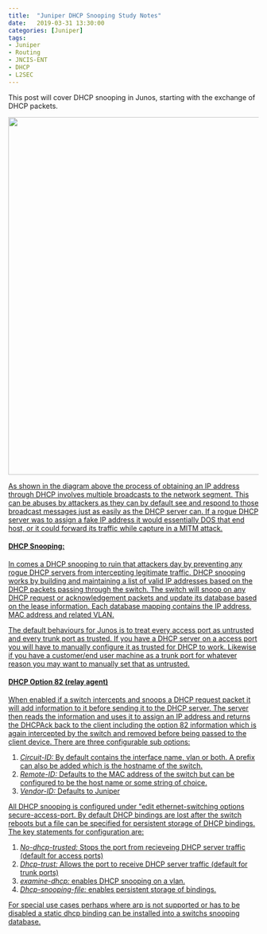 ```yaml
---
title:  "Juniper DHCP Snooping Study Notes"
date:   2019-03-31 13:30:00
categories: [Juniper]
tags: 
- Juniper 
- Routing
- JNCIS-ENT
- DHCP
- L2SEC
---
```


This post will cover DHCP snooping in Junos, starting with the exchange of DHCP packets.

<a href="/images/posts/2019/01/capture.png"><img src="/images/posts/2019/06/DHCP_Exchange.png" width="720" >

As shown in the diagram above the process of obtaining an IP address through DHCP involves multiple broadcasts to the network segment. This can be abuses by attackers as they can by  default see and respond to those broadcast messages just as easily as the DHCP server can. If a rogue DHCP server was to assign a fake IP address it would essentially DOS that end host, or it could forward its traffic while capture in a MITM attack. 

#### **DHCP Snooping:**
In comes a DHCP snooping to ruin that attackers day by preventing any rogue DHCP servers from intercepting legitimate traffic. DHCP snooping works by building and maintaining a list of valid IP addresses based on the DHCP packets passing through the switch. The switch will snoop on any DHCP request or acknowledgement packets and update its database based on the lease information. Each database mapping contains the IP address, MAC address and related VLAN.  

The default behaviours for Junos is to treat every access port as untrusted and every trunk port as trusted. If you have a DHCP server on a access port you will have to manually configure it as trusted for DHCP to work. Likewise if you have a customer/end user machine as a trunk port for whatever reason you may want to manually set that as untrusted. 

#### **DHCP Option 82 (relay agent)**

When enabled if a switch intercepts and snoops a DHCP request packet it will add information to it before sending it to the DHCP server. The server then reads the information and uses it to assign an IP address and returns the DHCPAck back to the client including the option 82 information which is again intercepted by the switch and removed before being passed to the client device. There are three configurable sub options:  
<ol>
  <li><i>Circuit-ID:</i> By default contains the interface name, vlan or both. A prefix can also be added which is the hostname of the switch.</li>
  <li><i>Remote-ID:</i> Defaults to the MAC address of the switch but can be configured to be the host name or some string of choice.</li>
  <li><i>Vendor-ID:</i> Defaults to Juniper</li>
</ol>

All DHCP snooping is configured under "edit ethernet-switching options secure-access-port. By default DHCP bindings are lost after the switch reboots but a file can be specified for persistent storage of DHCP bindings. The key statements for configuration are: 

<ol>
  <li><i>No-dhcp-trusted:</i> Stops the port from recieveing DHCP server traffic (default for access ports)</li>
  <li><i>Dhcp-trust:</i> Allows the port to receive DHCP server traffic (default for trunk ports)</li>
  <li><i>examine-dhcp:</i> enables DHCP snooping on a vlan.</li>
  <li><i>Dhcp-snooping-file:</i> enables persistent storage of bindings.</li>
</ol>

For special use cases perhaps where arp is not supported or has to be disabled a static dhcp binding can be installed into a switchs snooping database. 